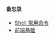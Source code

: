 #### 备忘录

- [Shell 常用命令](https://github.com/cristicmf/knitmesh/blob/master/Shell.md)
- [前端基础](https://github.com/cristicmf/knitmesh/blob/master/Web.md)
